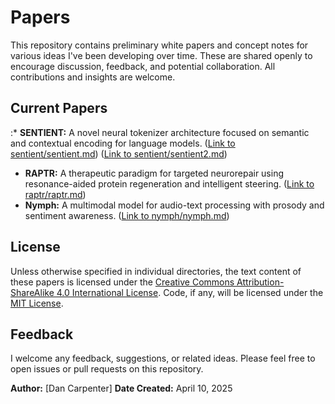 # Papers

This repository contains preliminary white papers and concept notes for various ideas I've been developing over time. These are shared openly to encourage discussion, feedback, and potential collaboration. All contributions and insights are welcome.

## Current Papers

:* **SENTIENT:** A novel neural tokenizer architecture focused on semantic and contextual encoding for language models. ([Link to sentient/sentient.md](https://github.com/danc403/papers/sentient/sentient.md)) ([Link to sentient/sentient2.md](https://github.com/danc403/papers/sentient/sentient2.md))
* **RAPTR:** A therapeutic paradigm for targeted neurorepair using resonance-aided protein regeneration and intelligent steering. ([Link to raptr/raptr.md](https://github.com/danc403/papers/raptr/raptr.md))
* **Nymph:** A multimodal model for audio-text processing with prosody and sentiment awareness. ([Link to nymph/nymph.md](https://github.com/danc403/papers/nymph/nymph.md))

## License

Unless otherwise specified in individual directories, the text content of these papers is licensed under the [Creative Commons Attribution-ShareAlike 4.0 International License](https://creativecommons.org/licenses/by-sa/4.0/). Code, if any, will be licensed under the [MIT License](https://opensource.org/licenses/MIT).

## Feedback

I welcome any feedback, suggestions, or related ideas. Please feel free to open issues or pull requests on this repository.

**Author:** [Dan Carpenter]
**Date Created:** April 10, 2025

